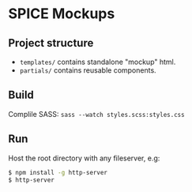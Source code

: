 # SPICE Mockups

## Project structure

 - `templates/` contains standalone "mockup" html.
 - `partials/` contains reusable components.

## Build

Complile SASS: `sass --watch styles.scss:styles.css`

## Run

Host the root directory with any fileserver, e.g:
```bash
$ npm install -g http-server
$ http-server
```
